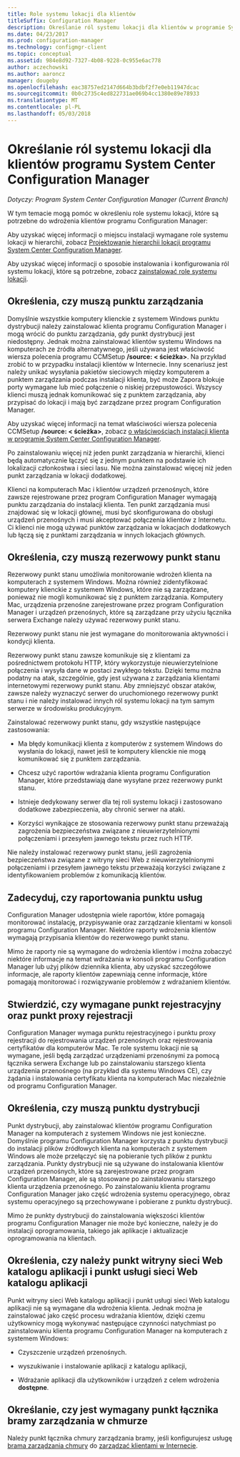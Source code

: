 ```yaml
---
title: Role systemu lokacji dla klientów
titleSuffix: Configuration Manager
description: Określanie ról systemu lokacji dla klientów w programie System Center Configuration Manager.
ms.date: 04/23/2017
ms.prod: configuration-manager
ms.technology: configmgr-client
ms.topic: conceptual
ms.assetid: 984e8d92-7327-4b08-9228-0c955e6ac778
author: aczechowski
ms.author: aaroncz
manager: dougeby
ms.openlocfilehash: eac38757ed2147d664b3bdbf2f7e0eb11947dcac
ms.sourcegitcommit: 0b0c2735c4ed822731ae069b4cc1380e89e78933
ms.translationtype: MT
ms.contentlocale: pl-PL
ms.lasthandoff: 05/03/2018
---
```

# <a name="determine-the-site-system-roles-for-system-center-configuration-manager-clients"></a>Określanie ról systemu lokacji dla klientów programu System Center Configuration Manager

*Dotyczy: Program System Center Configuration Manager (Current Branch)*

W tym temacie mogą pomóc w określeniu role systemu lokacji, które są potrzebne do wdrożenia klientów programu Configuration Manager:  

 Aby uzyskać więcej informacji o miejscu instalacji wymagane role systemu lokacji w hierarchii, zobacz [Projektowanie hierarchii lokacji programu System Center Configuration Manager](../../../../core/plan-design/hierarchy/design-a-hierarchy-of-sites.md).  

 Aby uzyskać więcej informacji o sposobie instalowania i konfigurowania ról systemu lokacji, które są potrzebne, zobacz [zainstalować role systemu lokacji](../../../../core/servers/deploy/configure/install-site-system-roles.md).  

##  <a name="determine-if-you-need-a-management-point"></a>Określenia, czy muszą punktu zarządzania  
 Domyślnie wszystkie komputery klienckie z systemem Windows punktu dystrybucji należy zainstalować klienta programu Configuration Manager i mogą wrócić do punktu zarządzania, gdy punkt dystrybucji jest niedostępny. Jednak można zainstalować klientów systemu Windows na komputerach ze źródła alternatywnego, jeśli używana jest właściwość wiersza polecenia programu CCMSetup **/source: < ścieżka\>**. Na przykład zrobić to w przypadku instalacji klientów w Internecie. Inny scenariusz jest należy unikać wysyłania pakietów sieciowych między komputerem a punktem zarządzania podczas instalacji klienta, być może Zapora blokuje porty wymagane lub mieć połączenie o niskiej przepustowości. Wszyscy klienci muszą jednak komunikować się z punktem zarządzania, aby przypisać do lokacji i mają być zarządzane przez program Configuration Manager.  

 Aby uzyskać więcej informacji na temat właściwości wiersza polecenia CCMSetup **/source: < ścieżka\>**, zobacz [o właściwościach instalacji klienta w programie System Center Configuration Manager](../../../../core/clients/deploy/about-client-installation-properties.md).  

 Po zainstalowaniu więcej niż jeden punkt zarządzania w hierarchii, klienci będą automatycznie łączyć się z jednym punktem na podstawie ich lokalizacji członkostwa i sieci lasu. Nie można zainstalować więcej niż jeden punkt zarządzania w lokacji dodatkowej.  

 Klienci na komputerach Mac i klientów urządzeń przenośnych, które zawsze rejestrowane przez program Configuration Manager wymagają punktu zarządzania do instalacji klienta. Ten punkt zarządzania musi znajdować się w lokacji głównej, musi być skonfigurowana do obsługi urządzeń przenośnych i musi akceptować połączenia klientów z Internetu. Ci klienci nie mogą używać punktów zarządzania w lokacjach dodatkowych lub łączą się z punktami zarządzania w innych lokacjach głównych.  

##  <a name="determine-if-you-need-a-fallback-status-point"></a>Określenia, czy muszą rezerwowy punkt stanu  
 Rezerwowy punkt stanu umożliwia monitorowanie wdrożeń klienta na komputerach z systemem Windows. Można również zidentyfikować komputery klienckie z systemem Windows, które nie są zarządzane, ponieważ nie mogli komunikować się z punktem zarządzania. Komputery Mac, urządzenia przenośne zarejestrowane przez program Configuration Manager i urządzeń przenośnych, które są zarządzane przy użyciu łącznika serwera Exchange należy używać rezerwowy punkt stanu.  

 Rezerwowy punkt stanu nie jest wymagane do monitorowania aktywności i kondycji klienta.  

 Rezerwowy punkt stanu zawsze komunikuje się z klientami za pośrednictwem protokołu HTTP, który wykorzystuje nieuwierzytelnione połączenia i wysyła dane w postaci zwykłego tekstu. Dzięki temu można podatny na atak, szczególnie, gdy jest używana z zarządzania klientami internetowymi rezerwowy punkt stanu. Aby zmniejszyć obszar ataków, zawsze należy wyznaczyć serwer do uruchomionego rezerwowy punkt stanu i nie należy instalować innych ról systemu lokacji na tym samym serwerze w środowisku produkcyjnym.  

 Zainstalować rezerwowy punkt stanu, gdy wszystkie następujące zastosowania:  

-   Ma błędy komunikacji klienta z komputerów z systemem Windows do wysłania do lokacji, nawet jeśli te komputery klienckie nie mogą komunikować się z punktem zarządzania.  

-   Chcesz użyć raportów wdrażania klienta programu Configuration Manager, które przedstawiają dane wysyłane przez rezerwowy punkt stanu.  

-   Istnieje dedykowany serwer dla tej roli systemu lokacji i zastosowano dodatkowe zabezpieczenia, aby chronić serwer na ataki.  

-   Korzyści wynikające ze stosowania rezerwowy punkt stanu przeważają zagrożenia bezpieczeństwa związane z nieuwierzytelnionymi połączeniami i przesyłem jawnego tekstu przez ruch HTTP.  

 Nie należy instalować rezerwowy punkt stanu, jeśli zagrożenia bezpieczeństwa związane z witryny sieci Web z nieuwierzytelnionymi połączeniami i przesyłem jawnego tekstu przeważają korzyści związane z identyfikowaniem problemów z komunikacją klientów.  

##  <a name="determine-whether-you-need-a-reporting-services-point"></a>Zadecyduj, czy raportowania punktu usług  
 Configuration Manager udostępnia wiele raportów, które pomagają monitorować instalację, przypisywanie oraz zarządzanie klientami w konsoli programu Configuration Manager. Niektóre raporty wdrożenia klientów wymagają przypisania klientów do rezerwowego punkt stanu.  

 Mimo że raporty nie są wymagane do wdrożenia klientów i można zobaczyć niektóre informacje na temat wdrażania w konsoli programu Configuration Manager lub użyj plików dziennika klienta, aby uzyskać szczegółowe informacje, ale raporty klientów zapewniają cenne informacje, które pomagają monitorować i rozwiązywanie problemów z wdrażaniem klientów.  

##  <a name="determine-if-you-need-an-enrollment-point-and-an-enrollment-proxy-point"></a>Stwierdzić, czy wymagane punkt rejestracyjny oraz punkt proxy rejestracji  
 Configuration Manager wymaga punktu rejestracyjnego i punktu proxy rejestracji do rejestrowania urządzeń przenośnych oraz rejestrowania certyfikatów dla komputerów Mac. Te role systemu lokacji nie są wymagane, jeśli będą zarządzać urządzeniami przenośnymi za pomocą łącznika serwera Exchange lub po zainstalowaniu starszego klienta urządzenia przenośnego (na przykład dla systemu Windows CE), czy żądania i instalowania certyfikatu klienta na komputerach Mac niezależnie od programu Configuration Manager.  

##  <a name="determine-if-you-need-a-distribution-point"></a>Określenia, czy muszą punktu dystrybucji  
 Punkt dystrybucji, aby zainstalować klientów programu Configuration Manager na komputerach z systemem Windows nie jest konieczne. Domyślnie programu Configuration Manager korzysta z punktu dystrybucji do instalacji plików źródłowych klienta na komputerach z systemem Windows ale może przełączyć się na pobieranie tych plików z punktu zarządzania. Punkty dystrybucji nie są używane do instalowania klientów urządzeń przenośnych, które są zarejestrowane przez program Configuration Manager, ale są stosowane po zainstalowaniu starszego klienta urządzenia przenośnego. Po zainstalowaniu klienta programu Configuration Manager jako część wdrożenia systemu operacyjnego, obraz systemu operacyjnego są przechowywane i pobierane z punktu dystrybucji.  

 Mimo że punkty dystrybucji do zainstalowania większości klientów programu Configuration Manager nie może być konieczne, należy je do instalacji oprogramowania, takiego jak aplikacje i aktualizacje oprogramowania na klientach.  

##  <a name="determine-if-you-need-an-application-catalog-website-point-and-an-application-catalog-web-services-point"></a>Określenia, czy należy punkt witryny sieci Web katalogu aplikacji i punkt usługi sieci Web katalogu aplikacji  
 Punkt witryny sieci Web katalogu aplikacji i punkt usługi sieci Web katalogu aplikacji nie są wymagane dla wdrożenia klienta. Jednak można je zainstalować jako część procesu wdrażania klientów, dzięki czemu użytkownicy mogą wykonywać następujące czynności natychmiast po zainstalowaniu klienta programu Configuration Manager na komputerach z systemem Windows:  

-   Czyszczenie urządzeń przenośnych.  

-   wyszukiwanie i instalowanie aplikacji z katalogu aplikacji,  

-   Wdrażanie aplikacji dla użytkowników i urządzeń z celem wdrożenia **dostępne**.  

##  <a name="determine-whether-you-require-a-cloud-management-gateway-connector-point"></a>Określanie, czy jest wymagany punkt łącznika bramy zarządzania w chmurze 

Należy punkt łącznika chmury zarządzania bramy, jeśli konfigurujesz usługę [brama zarządzania chmury](/sccm/core/clients/manage/setup-cloud-management-gateway) do [zarządzać klientami w Internecie](/sccm/core/clients/manage/manage-clients-internet).


 